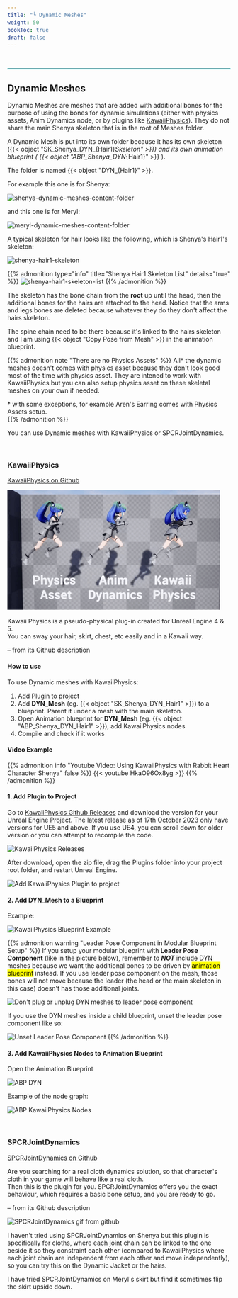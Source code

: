 ```yaml
---
title: "└ Dynamic Meshes"
weight: 50
bookToc: true
draft: false
---
```


<br/>

<hr style="border: 1px solid #44c0c9;">


Dynamic Meshes
--------------------
Dynamic Meshes are meshes that are added with additional bones for the purpose of using the bones for dynamic simulations (either with physics assets, Anim Dynamics node, or by plugins like [KawaiiPhysics](https://github.com/pafuhana1213/KawaiiPhysics/)). They do not share the main Shenya skeleton that is in the root of Meshes folder.

A Dynamic Mesh is put into its own folder because it has its own skeleton ({{< object "SK_Shenya_DYN_{Hair1}_Skeleton" >}}) and its own animation blueprint ( {{< object "ABP_Shenya_DYN_{Hair1}" >}} ).

The folder is named {{< object "DYN_{Hair1}" >}}.

For example this one is for Shenya:

![shenya-dynamic-meshes-content-folder](../img/dynamic-meshes/shenya-dynamic-meshes-content-folder.jpg)

and this one is for Meryl:

![meryl-dynamic-meshes-content-folder](../img/dynamic-meshes/meryl-dynamic-meshes-content-folder.jpg)

A typical skeleton for hair looks like the following, which is Shenya's Hair1's skeleton:

![shenya-hair1-skeleton](../img/dynamic-meshes/shenya-hair1-skeleton.jpg)

{{% admonition type="info" title="Shenya Hair1 Skeleton List" details="true" %}}
![shenya-hair1-skeleton-list](../img/dynamic-meshes/shenya-hair1-skeleton-list.jpg)
{{% /admonition %}}

The skeleton has the bone chain from the **root** up until the head, then the additional bones for the hairs are attached to the head. Notice that the arms and legs bones are deleted because whatever they do they don't affect the hairs skeleton.

The spine chain need to be there because it's linked to the hairs skeleton and I am using {{< object "Copy Pose from Mesh" >}} in the animation blueprint.

{{% admonition note "There are no Physics Assets" %}}
All* the dynamic meshes doesn't comes with physics asset because they don't look good most of the time with physics asset. They are intened to work with KawaiiPhysics but you can also setup physics asset on these skeletal meshes on your own if needed.

<div class="smaller-font">* with some exceptions, for example Aren's Earring comes with Physics Assets setup.</div>
{{% /admonition %}}

You can use Dynamic meshes with KawaiiPhysics or SPCRJointDynamics.

<br/>

### KawaiiPhysics

[KawaiiPhysics on Github](https://github.com/pafuhana1213/KawaiiPhysics/)

<div class="github-section">

![KawaiiPhysics gif from github](https://github.com/pafuhana1213/Screenshot/raw/master/KawaiiPhysics1.gif)

<div class="quote-container">
    <p class="quote">
        Kawaii Physics is a pseudo-physical plug-in created for Unreal Engine 4 & 5.<br/>
        You can sway your hair, skirt, chest, etc easily and in a <span class="quote-highlight">Kawaii</span> way.
    </p>
    <p class="quote-author">&ndash; from its Github description</p>
</div>

</div>

#### How to use

To use Dynamic meshes with KawaiiPhysics:
1. Add Plugin to project
2. Add **DYN_Mesh** (eg. {{< object "SK_Shenya_DYN_Hair1" >}}) to a blueprint. Parent it under a mesh with the main skeleton.
3. Open Animation blueprint for **DYN_Mesh** (eg. {{< object "ABP_Shenya_DYN_Hair1" >}}), add KawaiiPhysics nodes
4. Compile and check if it works

#### Video Example

{{% admonition info "Youtube Video: Using KawaiiPhysics with Rabbit Heart Character Shenya" false %}}
{{< youtube HkaO96Ox8yg >}}
{{% /admonition %}}

#### 1. Add Plugin to Project

Go to [KawaiiPhysics Github Releases](https://github.com/pafuhana1213/KawaiiPhysics/releases) and download the version for your Unreal Engine Project. The latest release as of 17th October 2023 only have versions for UE5 and above. If you use UE4, you can scroll down for older version or you can attempt to recompile the code.

![KawaiiPhysics Releases](../img/dynamic-meshes/kawaiiphysics-release.jpg)

After download, open the zip file, drag the Plugins folder into your project root folder, and restart Unreal Engine.

![Add KawaiiPhysics Plugin to project](../img/dynamic-meshes/add-kawaiiphysics-plugin-to-project.jpg)

#### 2. Add DYN_Mesh to a Blueprint

Example:

![KawaiiPhysics Blueprint Example](../img/dynamic-meshes/kawaiiphysics-blueprint-example.jpg)

{{% admonition warning "Leader Pose Component in Modular Blueprint Setup" %}}
If you setup your modular blueprint with **Leader Pose Component** (like in the picture below), remember to ***NOT*** include DYN meshes because we want the additional bones to be driven by <mark>animation blueprint</mark> instead. If you use leader pose component on the mesh, those bones will not move because the leader (the head or the main skeleton in this case) doesn't has those additional joints.

![Don't plug or unplug DYN meshes to leader pose component](../img/dynamic-meshes/leader-pose-component-no.jpg)

If you use the DYN meshes inside a child blueprint, unset the leader pose component like so:

![Unset Leader Pose Component](../img/dynamic-meshes/unset-leader-pose-component.jpg)
{{% /admonition %}}

#### 3. Add KawaiiPhysics Nodes to Animation Blueprint

Open the Animation Blueprint

![ABP DYN](../img/dynamic-meshes/dyn-abp.jpg)

Example of the node graph:

![ABP KawaiiPhysics Nodes](../img/dynamic-meshes/abp-kawaiiphysics-nodes.jpg)


<br/>

### SPCRJointDynamics

[SPCRJointDynamics on Github](https://github.com/SPARK-inc/SPCRJointDynamicsUE4/)

<div class="github-section">

<div class="quote-container">
    <p class="quote">
    Are you searching for a real cloth dynamics solution, so that character's cloth in your game will behave like a real cloth.<br/>
    Then this is the plugin for you. SPCRJointDynamics offers you the exact behaviour, which requires a basic bone setup, and you are ready to go.
    </p>
    <p class="quote-author">&ndash; from its Github description</p>
</div>

</div>

![SPCRJointDynamics gif from github](https://github.com/SPARK-inc/SPCRJointDynamicsUE4/raw/master/image/ue4_physics.gif)

I haven't tried using SPCRJointDynamics on Shenya but this plugin is specifically for cloths, where each joint chain can be linked to the one beside it so they constraint each other (compared to KawaiiPhysics where each joint chain are independent from each other and move independently), so you can try this on the Dynamic Jacket or the hairs.

I have tried SPCRJointDynamics on Meryl's skirt but find it sometimes flip the skirt upside down.